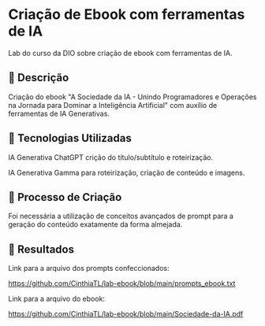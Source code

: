 # Criação de Ebook com ferramentas de IA
Lab do curso da DIO sobre criação de ebook com ferramentas de IA.

## 📒 Descrição
Criação do ebook "A Sociedade da IA - Unindo Programadores e Operações na Jornada para Dominar a Inteligência Artificial" com auxílio de ferramentas de IA Generativas.

## 🤖 Tecnologias Utilizadas
IA Generativa ChatGPT crição do título/subtítulo e roteirização.

IA Generativa Gamma para roteirização, criação de conteúdo e imagens.

## 🧐 Processo de Criação
Foi necessária a utilização de conceitos avançados de prompt para a geração do conteúdo exatamente
da forma almejada.

## 🚀 Resultados
Link para a arquivo dos prompts confeccionados:

https://github.com/CinthiaTL/lab-ebook/blob/main/prompts_ebook.txt

Link para a arquivo do ebook:

https://github.com/CinthiaTL/lab-ebook/blob/main/Sociedade-da-IA.pdf
